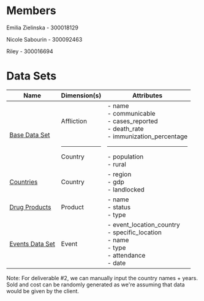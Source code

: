 # Members

Emilia Zielinska - 300018129

Nicole Sabourin - 300092463

Riley - 300016694

# Data Sets
| Name | Dimension(s) | Attributes |
| - | - | - |
| [Base Data Set](https://datacatalog.worldbank.org/search/dataset/0037652/Health-Nutrition-and-Population-Statistics) | <br><br>Affliction<br><br><br><hr> Country <br><br> | - name <br> - communicable <br> - cases_reported <br> - death_rate <br> - immunization_percentage <hr> - population <br> - rural |
| [Countries](https://www.kaggle.com/fernandol/countries-of-the-world) | Country | - region <br> - gdp <br> - landlocked |
| [Drug Products](https://open.canada.ca/data/en/dataset/bf55e42a-63cb-4556-bfd8-44f26e5a36fe) | Product | - name <br> - status <br> - type |
| [Events Data Set](https://figshare.com/articles/dataset/EventWiki/3171472) | Event | - event_location_country <br> - specific_location <br> - name <br> - type <br> - attendance <br> - date |

Note: For deliverable #2, we can manually input the country names + years. <br>
Sold and cost can be randomly generated as we're assuming that data would be given by the client.